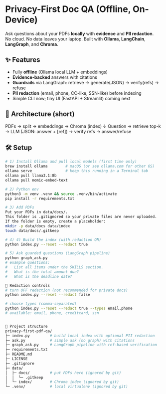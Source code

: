 # Privacy-First Doc QA (Offline, On-Device)

Ask questions about your PDFs **locally** with **evidence** and **PII redaction**.  
No cloud. No data leaves your laptop. Built with **Ollama**, **LangChain**, **LangGraph**, and **Chroma**.

## ✨ Features
- Fully **offline** (Ollama local LLM + embeddings)
- **Evidence-backed** answers with citations
- **Guardrails** via LangGraph: retrieve → generate(JSON) → verify(refs) → refuse
- **PII redaction** (email, phone, CC-like, SSN-like) before indexing
- Simple CLI now; tiny UI (FastAPI + Streamlit) coming next

## 🧱 Architecture (short)
PDFs → split → embeddings → Chroma (index)
↓
Question → retrieve top-k → LLM (JSON: answer + [ref]) → verify refs → answer/refuse


## 🛠 Setup
```bash
# 1) Install Ollama and pull local models (first time only)
brew install ollama        # macOS (or see ollama.com for other OS)
ollama serve               # keep this running in a Terminal tab
ollama pull llama3.1:8b
ollama pull nomic-embed-text

# 2) Python env
python3 -m venv .venv && source .venv/bin/activate
pip install -r requirements.txt

# 3) Add PDFs
Put your PDFs in data/docs/.
This folder is .gitignored so your private files are never uploaded.
If the folder is empty, create a placeholder:
mkdir -p data/docs data/index
touch data/docs/.gitkeep

# 4) 4) Build the index (with redaction ON)
python index.py --reset --redact true

# 5) Ask guarded questions (LangGraph pipeline)
python graph_ask.py
# example questions:
#   List all items under the SKILLS section.
#   What is the total amount due?
#   What is the deadline date?

🔐 Redaction controls
# turn OFF redaction (not recommended for private docs)
python index.py --reset --redact false

# choose types (comma-separated)
python index.py --reset --redact true --types email,phone
# available: email, phone, creditcard, ssn


🧩 Project structure
privacy-first-pdf-qa/
├─ index.py         # build local index with optional PII redaction
├─ ask.py           # simple ask (no graph) with citations
├─ graph_ask.py     # LangGraph pipeline with ref-based verification
├─ requirements.txt
├─ README.md
├─ LICENSE
├─ .gitignore
├─ data/
│  ├─ docs/         # put PDFs here (ignored by git)
│  │  └─ .gitkeep
│  └─ index/        # Chroma index (ignored by git)
└─ .venv/           # local virtualenv (ignored by git)

